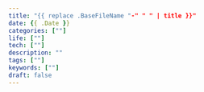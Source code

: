 ```yaml
---
title: "{{ replace .BaseFileName "-" " " | title }}"
date: {{ .Date }}
categories: [""]
life: [""]
tech: [""]
description: ""
tags: [""]
keywords: [""]
draft: false
---
```

